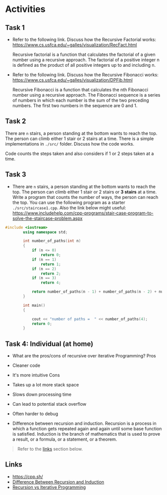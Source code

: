 # Activities

## Task 1

- Refer to the following link. Discuss how the
  Recursive Factorial works:
  https://www.cs.usfca.edu/~galles/visualization/RecFact.html

  Recursive factorial is a function that calculates the factorial of a given number using a recursive approach. The factorial of a positive integer n is defined as the product of all positive integers up to and including n.

- Refer to the following link. Discuss how the Recursive Fibonacci works:
  https://www.cs.usfca.edu/~galles/visualization/DPFib.html
  
  Recursive Fibonacci is a function that calculates the nth Fibonacci number using a recursive approach. The Fibonacci sequence is a series of numbers in which each number is the sum of the two preceding numbers. The first two numbers in the sequence are 0 and 1.

## Task 2

There are `n` stairs, a person standing at the bottom wants to reach the top. The person can climb either 1 stair or 2 stairs at a time. There is a simple implementations in `./src/` folder. Discuss how the code works.

  Code counts the steps taken and also considers if 1 or 2 steps taken at a time.

## Task 3

- There are `n` stairs, a person standing at the bottom wants to reach the top. The person can climb either 1 stair or 2 stairs or **3 stairs** at a time. Write a program that counts the number of ways, the person can reach the top. You can use the following program as a starter `./src/staircase1.cpp`. Also the link below might useful:
  https://www.includehelp.com/cpp-programs/stair-case-program-to-solve-the-staircase-problem.aspx

```cpp
#include <iostream>
        using namespace std;

        int number_of_paths(int n)
        {
            if (n <= 0)
                return 0;
            if (n == 1)
                return 1;
            if (n == 2)
                return 2;
            if (n == 3)
                return 4;

            return number_of_paths(n - 1) + number_of_paths(n - 2) + number_of_paths(n - 3);
        }

        int main()
        {

            cout << "number of paths =  " << number_of_paths(4);
            return 0;
        }
```

## Task 4: Individual (at home)

- What are the pros/cons of recursive over iterative Programming?
Pros
 - Cleaner code
 - It's more intuitive
Cons
 - Takes up a lot more stack space
 - Slows down processing time
 - Can lead to potential stack overflow
 - Often harder to debug

- Difference between recursion and induction.
  Recursion is a process in which a function gets repeated again and again until some base function is satisfied.
  Induction is the branch of mathematics that is used to prove a result, or a formula, or a statement, or a theorem.
> Refer to the [links](#links) section below.

## Links

- https://cpp.sh/
- [Difference Between Recursion and Induction](https://www.geeksforgeeks.org/difference-between-recursion-and-induction/)
- [Recursion vs Iterative Programming](https://www.softwaretestinghelp.com/recursion-in-cpp/)
